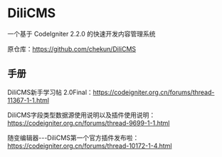 # DiliCMS
一个基于 CodeIgniter 2.2.0 的快速开发内容管理系统

原仓库：https://github.com/chekun/DiliCMS

## 手册
DiliCMS新手学习帖 2.0Final：https://codeigniter.org.cn/forums/thread-11367-1-1.html

DiliCMS字段类型数据源使用说明以及插件使用说明：https://codeigniter.org.cn/forums/thread-9699-1-1.html

随变编辑器---DiliCMS第一个官方插件发布啦：https://codeigniter.org.cn/forums/thread-10172-1-4.html
